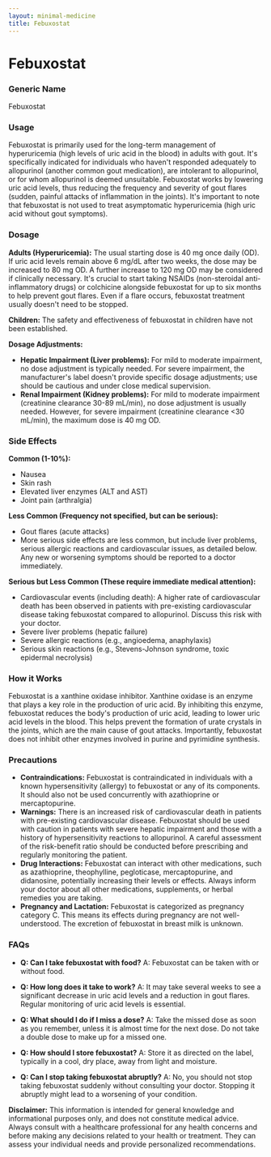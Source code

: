 ```yaml
---
layout: minimal-medicine
title: Febuxostat
---
```


# Febuxostat
### Generic Name
Febuxostat

### Usage
Febuxostat is primarily used for the long-term management of hyperuricemia (high levels of uric acid in the blood) in adults with gout.  It's specifically indicated for individuals who haven't responded adequately to allopurinol (another common gout medication), are intolerant to allopurinol, or for whom allopurinol is deemed unsuitable.  Febuxostat works by lowering uric acid levels, thus reducing the frequency and severity of gout flares (sudden, painful attacks of inflammation in the joints).  It's important to note that febuxostat is not used to treat asymptomatic hyperuricemia (high uric acid without gout symptoms).

### Dosage
**Adults (Hyperuricemia):**  The usual starting dose is 40 mg once daily (OD).  If uric acid levels remain above 6 mg/dL after two weeks, the dose may be increased to 80 mg OD.  A further increase to 120 mg OD may be considered if clinically necessary.  It's crucial to start taking NSAIDs (non-steroidal anti-inflammatory drugs) or colchicine alongside febuxostat for up to six months to help prevent gout flares.  Even if a flare occurs, febuxostat treatment usually doesn't need to be stopped.

**Children:** The safety and effectiveness of febuxostat in children have not been established.

**Dosage Adjustments:**
* **Hepatic Impairment (Liver problems):**  For mild to moderate impairment, no dose adjustment is typically needed. For severe impairment, the manufacturer's label doesn't provide specific dosage adjustments; use should be cautious and under close medical supervision.
* **Renal Impairment (Kidney problems):** For mild to moderate impairment (creatinine clearance 30-89 mL/min), no dose adjustment is usually needed.  However, for severe impairment (creatinine clearance <30 mL/min), the maximum dose is 40 mg OD.

### Side Effects
**Common (1-10%):**

* Nausea
* Skin rash
* Elevated liver enzymes (ALT and AST)
* Joint pain (arthralgia)

**Less Common (Frequency not specified, but can be serious):**

* Gout flares (acute attacks)
* More serious side effects are less common, but include liver problems, serious allergic reactions and cardiovascular issues, as detailed below.  Any new or worsening symptoms should be reported to a doctor immediately.

**Serious but Less Common (These require immediate medical attention):**

* Cardiovascular events (including death): A higher rate of cardiovascular death has been observed in patients with pre-existing cardiovascular disease taking febuxostat compared to allopurinol.  Discuss this risk with your doctor.
* Severe liver problems (hepatic failure)
* Severe allergic reactions (e.g., angioedema, anaphylaxis)
* Serious skin reactions (e.g., Stevens-Johnson syndrome, toxic epidermal necrolysis)


### How it Works
Febuxostat is a xanthine oxidase inhibitor. Xanthine oxidase is an enzyme that plays a key role in the production of uric acid. By inhibiting this enzyme, febuxostat reduces the body's production of uric acid, leading to lower uric acid levels in the blood.  This helps prevent the formation of urate crystals in the joints, which are the main cause of gout attacks. Importantly, febuxostat does not inhibit other enzymes involved in purine and pyrimidine synthesis.


### Precautions
* **Contraindications:** Febuxostat is contraindicated in individuals with a known hypersensitivity (allergy) to febuxostat or any of its components. It should also not be used concurrently with azathioprine or mercaptopurine.
* **Warnings:**  There is an increased risk of cardiovascular death in patients with pre-existing cardiovascular disease.  Febuxostat should be used with caution in patients with severe hepatic impairment and those with a history of hypersensitivity reactions to allopurinol.  A careful assessment of the risk-benefit ratio should be conducted before prescribing and regularly monitoring the patient.
* **Drug Interactions:** Febuxostat can interact with other medications, such as azathioprine, theophylline, pegloticase, mercaptopurine, and didanosine, potentially increasing their levels or effects.  Always inform your doctor about all other medications, supplements, or herbal remedies you are taking.
* **Pregnancy and Lactation:** Febuxostat is categorized as pregnancy category C. This means its effects during pregnancy are not well-understood. The excretion of febuxostat in breast milk is unknown.


### FAQs

* **Q: Can I take febuxostat with food?** A:  Febuxostat can be taken with or without food.

* **Q: How long does it take to work?** A:  It may take several weeks to see a significant decrease in uric acid levels and a reduction in gout flares.  Regular monitoring of uric acid levels is essential.

* **Q: What should I do if I miss a dose?** A:  Take the missed dose as soon as you remember, unless it is almost time for the next dose. Do not take a double dose to make up for a missed one.

* **Q: How should I store febuxostat?** A: Store it as directed on the label, typically in a cool, dry place, away from light and moisture.

* **Q: Can I stop taking febuxostat abruptly?** A: No, you should not stop taking febuxostat suddenly without consulting your doctor.  Stopping it abruptly might lead to a worsening of your condition.


**Disclaimer:** This information is intended for general knowledge and informational purposes only, and does not constitute medical advice.  Always consult with a healthcare professional for any health concerns and before making any decisions related to your health or treatment.  They can assess your individual needs and provide personalized recommendations.
